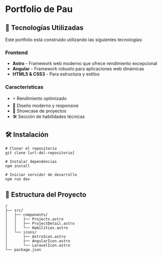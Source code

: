 # Portfolio de Pau

## 🚀 Tecnologías Utilizadas

Este portfolio está construido utilizando las siguientes tecnologías:

### Frontend

- **Astro** - Framework web moderno que ofrece rendimiento excepcional
- **Angular** - Framework robusto para aplicaciones web dinámicas
- **HTML5 & CSS3** - Para estructura y estilos

### Características

- ⚡️ Rendimiento optimizado
- 🎨 Diseño moderno y responsive
- 💼 Showcase de proyectos
- 🛠️ Sección de habilidades técnicas

## 🛠️ Instalación

```
# Clonar el repositorio
git clone [url-del-repositorio]

# Instalar dependencias
npm install

# Iniciar servidor de desarrollo
npm run dev
```

## 📝 Estructura del Proyecto

```
/
├── src/
│   ├── components/
│   │   ├── Projects.astro
│   │   ├── ProjectDetail.astro
│   │   └── Habilities.astro
│   └── icons/
│       ├── AstroIcon.astro
│       ├── AngularIcon.astro
│       └── LaravelIcon.astro
└── package.json
```
